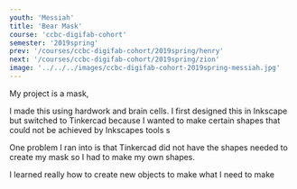 ```yaml
---
youth: 'Messiah'
title: 'Bear Mask'
course: 'ccbc-digifab-cohort'
semester: '2019spring'
prev: '/courses/ccbc-digifab-cohort/2019spring/henry'
next: '/courses/ccbc-digifab-cohort/2019spring/zion'
image: '../../../images/ccbc-digifab-cohort-2019spring-messiah.jpg'
---
```


My project is a mask,

I made this using hardwork and brain cells. I first designed this in Inkscape but switched to Tinkercad because I wanted to make certain shapes that could not be achieved by Inkscapes tools s 

One problem I ran into is that Tinkercad did not have the shapes needed to create my mask so I had to make my own shapes.

I learned really how to create new objects to make what I need to make

<!-- You are going to face hardships down the road because of the people at tinkercad and how they don't want you to win -->